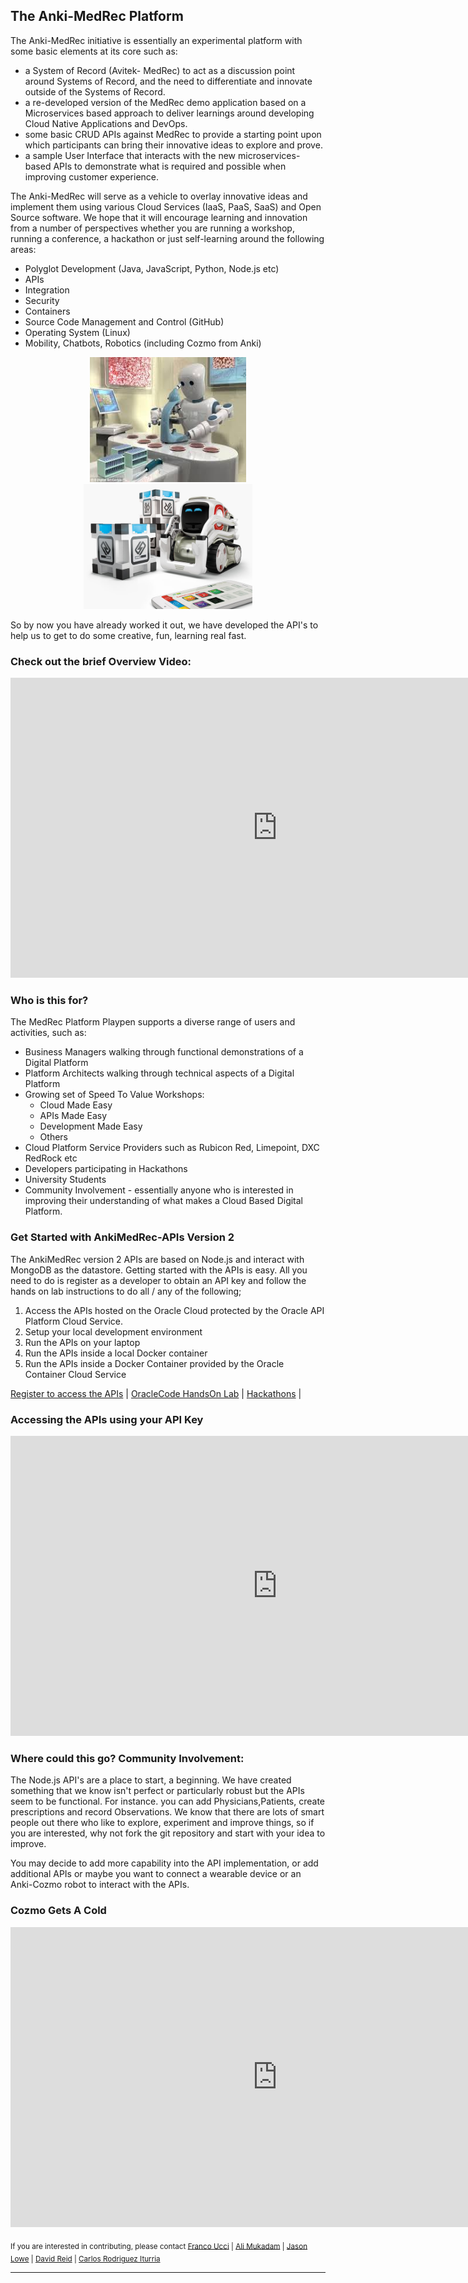## The Anki-MedRec Platform

The Anki-MedRec initiative is essentially an experimental platform with some basic elements at its core such as:
 
- a System of Record (Avitek- MedRec) to act as a discussion point around Systems of Record, and the need to differentiate and innovate outside of the Systems of Record.
- a re-developed version of the MedRec demo application based on a Microservices based approach to deliver learnings around developing Cloud Native Applications and DevOps.
- some basic CRUD APIs against MedRec to provide a starting point upon which participants can bring their innovative ideas to explore and prove.
- a sample User Interface that interacts with the new microservices-based APIs to demonstrate what is required and possible when improving customer experience.

The Anki-MedRec will serve as a vehicle to overlay innovative ideas and implement them using various Cloud Services (IaaS, PaaS, SaaS) and Open Source software. We hope that it will encourage learning and innovation from a number of perspectives whether you are running a workshop, running a conference, a hackathon or just self-learning around the following areas:

- Polyglot Development (Java, JavaScript, Python, Node.js etc)
- APIs
- Integration
- Security
- Containers
- Source Code Management and Control (GitHub)
- Operating System (Linux)
- Mobility, Chatbots, Robotics (including Cozmo from Anki)

<center>
 <img src="./assets/img/robotmedicine.jpg" width="250" height="200"><img src="./assets/img/cozmoanki.jpg"  width="270" height="200">
</center>

So by now you have already worked it out, we have developed the API's to help us to get to do some creative, fun, learning real fast.

### Check out the brief Overview Video:

<iframe width="854" height="480" src="https://www.youtube.com/embed/MDGg1r9CtCw?rel=0" frameborder="0" allowfullscreen></iframe>

### Who is this for?

The MedRec Platform Playpen supports a diverse range of users and activities, such as:

-	Business Managers walking through functional demonstrations of a Digital Platform
-	Platform Architects walking through technical aspects of a Digital Platform
- 	Growing set of Speed To Value Workshops:
    - Cloud Made Easy
    - APIs Made Easy
    - Development Made Easy
    - Others
-	Cloud Platform Service Providers such as Rubicon Red, Limepoint, DXC RedRock etc
-	Developers participating in Hackathons
-	University Students
-	Community Involvement - essentially anyone who is interested in improving their understanding of what makes a Cloud Based Digital Platform.

### Get Started with AnkiMedRec-APIs Version 2 

The AnkiMedRec version 2 APIs are based on Node.js and interact with MongoDB as the datastore.
Getting started with the APIs is easy. All you need to do is register as a developer to obtain an API key and follow the hands on lab instructions to do all / any of the following;

1. Access the APIs hosted on the Oracle Cloud protected by the Oracle API Platform Cloud Service.
2. Setup your local development environment 
3. Run the APIs on your laptop
4. Run the APIs inside a local Docker container
5. Run the APIs inside a Docker Container provided by the Oracle Container Cloud Service 

[Register to access the APIs](http://developers.oracleau.cloud) | [OracleCode HandsOn Lab](handsonlabs.md) | [Hackathons](hackathons.md) |

### Accessing the APIs using your API Key 

<iframe width="854" height="480" src="https://www.youtube.com/embed/9ra_guIjce8?rel=0" frameborder="0" allowfullscreen></iframe>

### Where could this go? Community Involvement:

The Node.js API's are a place to start, a beginning. We have created something that we know isn't perfect or particularly robust but the APIs seem to be functional. For instance. you can add Physicians,Patients, create prescriptions and record Observations. We know that there are lots of smart people out there who like to explore, experiment and improve things, so if you are interested, why not fork the git repository and start with your idea to improve. 

You may decide to add more capability into the API implementation, or add additional APIs or maybe you want to connect a wearable device or an Anki-Cozmo robot to interact with the APIs. 

### Cozmo Gets A Cold

<iframe width="854" height="480" src="https://www.youtube.com/embed/leOZ1fUTFeE?rel=0" frameborder="0" allowfullscreen></iframe>

<sub> If you are interested in contributing, please contact [Franco Ucci](franco.ucci@oracle.com) | [Ali Mukadam](ali.mukadam@oracle.com) | [Jason Lowe](jason.lowe@oracle.com) | [David Reid](david.m.reid@oracle.com) | [Carlos Rodriguez Iturria](carlos.rodriguez.iturria@oracle.com)</sub>

<hr/>

